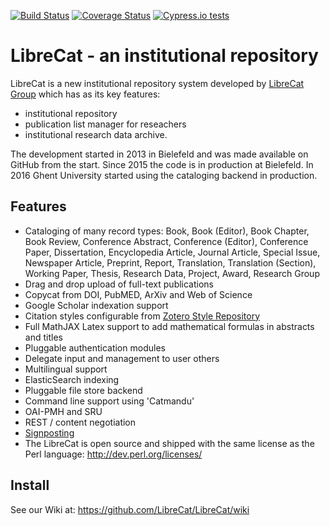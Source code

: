 [![Build Status](https://travis-ci.org/LibreCat/LibreCat.svg?branch=master)](https://travis-ci.org/LibreCat/LibreCat)
[![Coverage Status](https://coveralls.io/repos/github/LibreCat/LibreCat/badge.svg?branch=master)](https://coveralls.io/github/LibreCat/LibreCat?branch=master)
[![Cypress.io tests](https://img.shields.io/badge/cypress.io-tests-green.svg?style=flat-square)](https://cypress.io)

# LibreCat - an institutional repository

LibreCat is a new institutional repository system developed by [LibreCat Group](http://librecat.org) which has as its key features:

* institutional repository
* publication list manager for reseachers
* institutional research data archive.

The development started in 2013 in Bielefeld and was made available on GitHub
from the start. Since 2015 the code is in production at Bielefeld. In 2016 Ghent
University started using the cataloging backend in production.

## Features

* Cataloging of many record types: Book, Book (Editor), Book Chapter, Book Review,
Conference Abstract, Conference (Editor), Conference Paper, Dissertation,
Encyclopedia Article, Journal Article, Special Issue, Newspaper Article, Preprint,
Report, Translation, Translation (Section), Working Paper, Thesis, Research Data,
Project, Award, Research Group
* Drag and drop upload of full-text publications
* Copycat from DOI, PubMED, ArXiv and Web of Science
* Google Scholar indexation support
* Citation styles configurable from [Zotero Style Repository](https://www.zotero.org/styles)
* Full MathJAX Latex support to add mathematical formulas in abstracts and titles
* Pluggable authentication modules
* Delegate input and management to user others
* Multilingual support
* ElasticSearch indexing
* Pluggable file store backend
* Command line support using 'Catmandu'
* OAI-PMH and SRU
* REST / content negotiation
* [Signposting](https://signposting.org)
* The LibreCat is open source and shipped with the same license as the Perl language: http://dev.perl.org/licenses/

## Install

See our Wiki at: https://github.com/LibreCat/LibreCat/wiki
